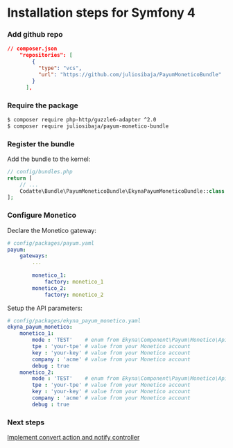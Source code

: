 # Installation steps for Symfony 4

### Add github repo
```json
// composer.json
    "repositories": [
        {
          "type": "vcs",
          "url": "https://github.com/juliosibaja/PayumMoneticoBundle"
        }
      ],
```

### Require the package

```bash
$ composer require php-http/guzzle6-adapter ^2.0
$ composer require juliosibaja/payum-monetico-bundle
```

### Register the bundle

Add the bundle to the kernel:

```php
// config/bundles.php
return [
    // ...
    Codatte\Bundle\PayumMoneticoBundle\EkynaPayumMoneticoBundle::class => ['all' => true],
];
```

### Configure Monetico

Declare the Monetico gateway:

```yaml
# config/packages/payum.yaml
payum:
    gateways:
        ...
    
        monetico_1:
            factory: monetico_1
        monetico_2:
            factory: monetico_2
```

Setup the API parameters:

```yaml
# config/packages/ekyna_payum_monetico.yaml
ekyna_payum_monetico:
    monetico_1:
        mode : 'TEST'    # enum from Ekyna\Component\Payum\Monetico\Api\Api
        tpe : 'your-tpe' # value from your Monetico account
        key : 'your-key' # value from your Monetico account
        company : 'acme' # value from your Monetico account
        debug : true
    monetico_2:
        mode : 'TEST'    # enum from Ekyna\Component\Payum\Monetico\Api\Api
        tpe : 'your-tpe' # value from your Monetico account
        key : 'your-key' # value from your Monetico account
        company : 'acme' # value from your Monetico account
        debug : true
```

### Next steps

[Implement convert action and notify controller](https://github.com/juliosibaja/PayumMoneticoBundle/blob/master/doc/develop.md)